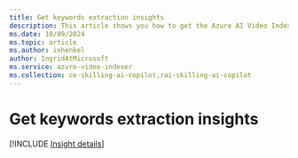 ```yaml
---
title: Get keywords extraction insights
description: This article shows you how to get the Azure AI Video Indexer keywords extraction insights.
ms.date: 10/09/2024
ms.topic: article
ms.author: inhenkel
author: IngridAtMicrosoft
ms.service: azure-video-indexer
ms.collection: ce-skilling-ai-copilot,rai-skilling-ai-copilot
---
```


# Get keywords extraction insights

[!INCLUDE [Insight details](./includes/keywords.md)]
